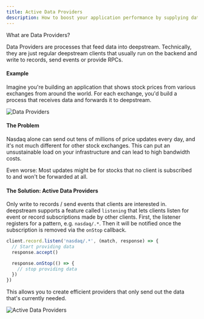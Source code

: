 ```yaml
---
title: Active Data Providers
description: How to boost your application performance by supplying data on demand
---
```


What are Data Providers?

Data Providers are processes that feed data into deepstream. Technically, they are just regular deepstream clients that usually run on the backend and write to records, send events or provide RPCs.

#### Example
Imagine you're building an application that shows stock prices from various exchanges from around the world. For each exchange, you'd build a process that receives data and forwards it to deepstream.

![Data Providers](/img/tutorials/00-concepts/data-providers.png)

#### The Problem
Nasdaq alone can send out tens of millions of price updates every day, and it's not much different for other stock exchanges. This can put an unsustainable load on your infrastructure and can lead to high bandwidth costs.

Even worse: Most updates might be for stocks that no client is subscribed to and won't be forwarded at all.

#### The Solution: Active Data Providers
Only write to records / send events that clients are interested in. deepstream supports a feature called `listening` that lets clients listen for event or record subscriptions made by other clients. First, the listener registers for a pattern, e.g. `nasdaq/.*`. Then it will be notified once the subscription is removed via the `onStop` callback.

```javascript
client.record.listen('nasdaq/.*', (match, response) => {
  // Start providing data
  response.accept()

  response.onStop(() => {
    // stop providing data
  })
})
```

This allows you to create efficient providers that only send out the data that's currently needed.

![Active Data Providers](/img/tutorials/00-concepts/active-data-providers.png)